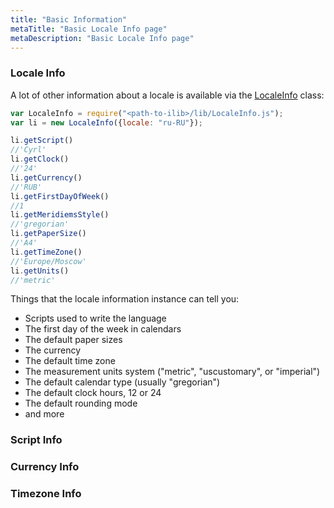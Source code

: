 ```yaml
---
title: "Basic Information"
metaTitle: "Basic Locale Info page"
metaDescription: "Basic Locale Info page"
---
```


### Locale Info
A lot of other information about a locale is available via the [LocaleInfo](https://ilib-js.github.io/iLib/docs/api/jsdoc/symbols/LocaleInfo.html) class:

```javascript
var LocaleInfo = require("<path-to-ilib>/lib/LocaleInfo.js");
var li = new LocaleInfo({locale: "ru-RU"});

li.getScript()
//'Cyrl'
li.getClock()
//'24'
li.getCurrency()
//'RUB'
li.getFirstDayOfWeek()
//1
li.getMeridiemsStyle()
//'gregorian'
li.getPaperSize()
//'A4'
li.getTimeZone()
//'Europe/Moscow'
li.getUnits()
//'metric'

```
Things that the locale information instance can tell you:

* Scripts used to write the language
* The first day of the week in calendars
* The default paper sizes
* The currency
* The default time zone
* The measurement units system ("metric", "uscustomary", or "imperial")
* The default calendar type (usually "gregorian")
* The default clock hours, 12 or 24
* The default rounding mode
* and more

### Script Info
### Currency Info
### Timezone Info
